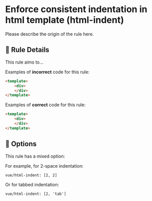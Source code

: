 # Enforce consistent indentation in html template (html-indent)

Please describe the origin of the rule here.

## :book: Rule Details

This rule aims to...

Examples of **incorrect** code for this rule:

```html
<template>
    <div>
    </div>
</template>
```

Examples of **correct** code for this rule:

```html
<template>
    <div>
    </div>
</template>
```

## :wrench: Options

This rule has a mixed option:

For example, for 2-space indentation:

```
vue/html-indent: [2, 2]
```

Or for tabbed indentation:

```
vue/html-indent: [2, 'tab']
```
